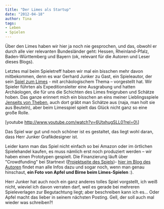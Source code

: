 ```yaml
---
title: "Der Limes als Startup"
date: "2012-04-18" 
author: Tina
tags:
- Leben
- Spielen
---
```


Über den Limes haben wir hier ja noch nie gesprochen, und das, obwohl er durch alle vier relevanten Bundesländer geht: Hessen, Rheinland-Pfalz, Baden-Württemberg und Bayern (ok, relevant für die Autoren und Leser dieses Blogs).

Letztes mal beim Spieletreff haben wir mal ein bisschen mehr davon mitbekommen, denn es war Gerhard Junker zu Gast, ein Spieleautor, der sein [Spiel zum Limes](http://www.limes-spiel.de/Limes-Spiel/DAS%20SPIEL.html) \- mit archäologischem Thema – vorgestellt hat. Wir Spieler führten als Expeditionsleiter eine Ausgrabung und hatten Archäologen, die für uns die Schichten des Limes freigruben und Schätze hoben. Das ganze erinnert mich ein bisschen an eins meiner Lieblingsspiele [Jenseits von Theben](https://de.wikipedia.org/wiki/Jenseits_von_Theben), auch dort gräbt man Schätze aus (naja, man holt sie aus Beuteln), aber beim Limesspiel spielt das Glück nicht ganz so eine große Rolle.

\[youtube http://www.youtube.com/watch?v=6UtxhugSLL0?rel=0\]

Das Spiel war gut und noch schöner ist es gestaltet, das liegt wohl daran, dass Herr Junker Grafikdesigner ist.

Leider kann man das Spiel nicht einfach so bei Amazon oder im örtlichen Spielehandel kaufen, es muss nämlich erst noch produziert werden – wir haben einen Prototypen gespielt. Die Finanzierung läuft über "Crowdfunding" bei Startnext ([Projektseite des Spiels](http://www.startnext.de/limes-spiel))- [hier im Blog des Autoren](http://www.limes-spiel.de/Limes-Spiel/Blog/C384B896-00F6-46D9-9D27-903EAB39E30F.html) findet man alle Infos dazu und sogar noch, wenn man genau hinschaut, **ein Foto von Apfel und Birne beim Limes-Spielen** :).

Herr Junker hat auch noch ein ganz anderes tolles Spiel vorgstellt, ich weiß nicht, wieviel ich davon verraten darf, weil es gerade bei mehreren Spieleverlagen zur Begutachtung liegt; aber beschreiben kann ich es... Oder Apfel macht das lieber in seinem nächsten Posting. Gell, der soll auch mal wieder was schreiben?!

